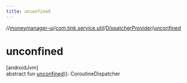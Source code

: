```yaml
---
title: unconfined
---
```

//[moneymanager-ui](../../../index.html)/[com.tink.service.util](../index.html)/[DispatcherProvider](index.html)/[unconfined](unconfined.html)



# unconfined



[androidJvm]\
abstract fun [unconfined](unconfined.html)(): CoroutineDispatcher




